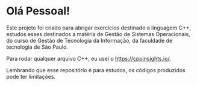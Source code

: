# Olá Pessoal!

Este projeto foi criado para abrigar exercícios destinado a linguagem C++, estudos esses destinados a matéria de Gestão de Sistemas Operacionais, do curso de Gestão de Tecnologia da Informação, da faculdade de tecnologia de São Paulo.

Para rodar qualquer arquivo C++, eu usei o https://cppinsights.io/.

Lembrando que esse repositório é para estudos, os códigos produzidos pode ter limitações.


